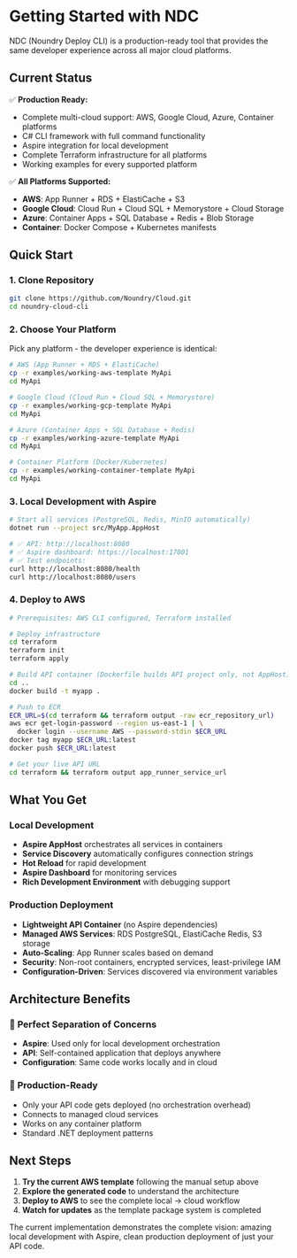# Getting Started with NDC

NDC (Noundry Deploy CLI) is a production-ready tool that provides the same developer experience across all major cloud platforms.

## Current Status

✅ **Production Ready:**
- Complete multi-cloud support: AWS, Google Cloud, Azure, Container platforms
- C# CLI framework with full command functionality
- Aspire integration for local development
- Complete Terraform infrastructure for all platforms
- Working examples for every supported platform

✅ **All Platforms Supported:**
- **AWS**: App Runner + RDS + ElastiCache + S3
- **Google Cloud**: Cloud Run + Cloud SQL + Memorystore + Cloud Storage  
- **Azure**: Container Apps + SQL Database + Redis + Blob Storage
- **Container**: Docker Compose + Kubernetes manifests

## Quick Start

### 1. Clone Repository
```bash
git clone https://github.com/Noundry/Cloud.git
cd noundry-cloud-cli
```

### 2. Choose Your Platform
Pick any platform - the developer experience is identical:

```bash
# AWS (App Runner + RDS + ElastiCache)
cp -r examples/working-aws-template MyApi
cd MyApi

# Google Cloud (Cloud Run + Cloud SQL + Memorystore) 
cp -r examples/working-gcp-template MyApi
cd MyApi

# Azure (Container Apps + SQL Database + Redis)
cp -r examples/working-azure-template MyApi  
cd MyApi

# Container Platform (Docker/Kubernetes)
cp -r examples/working-container-template MyApi
cd MyApi
```

### 3. Local Development with Aspire
```bash
# Start all services (PostgreSQL, Redis, MinIO automatically)
dotnet run --project src/MyApp.AppHost

# ✅ API: http://localhost:8080
# ✅ Aspire dashboard: https://localhost:17001
# ✅ Test endpoints:
curl http://localhost:8080/health
curl http://localhost:8080/users
```

### 4. Deploy to AWS
```bash
# Prerequisites: AWS CLI configured, Terraform installed

# Deploy infrastructure
cd terraform
terraform init
terraform apply

# Build API container (Dockerfile builds API project only, not AppHost)
cd ..
docker build -t myapp .

# Push to ECR
ECR_URL=$(cd terraform && terraform output -raw ecr_repository_url)
aws ecr get-login-password --region us-east-1 | \
  docker login --username AWS --password-stdin $ECR_URL
docker tag myapp $ECR_URL:latest
docker push $ECR_URL:latest

# Get your live API URL
cd terraform && terraform output app_runner_service_url
```

## What You Get

### Local Development
- **Aspire AppHost** orchestrates all services in containers
- **Service Discovery** automatically configures connection strings
- **Hot Reload** for rapid development
- **Aspire Dashboard** for monitoring services
- **Rich Development Environment** with debugging support

### Production Deployment  
- **Lightweight API Container** (no Aspire dependencies)
- **Managed AWS Services**: RDS PostgreSQL, ElastiCache Redis, S3 storage
- **Auto-Scaling**: App Runner scales based on demand
- **Security**: Non-root containers, encrypted services, least-privilege IAM
- **Configuration-Driven**: Services discovered via environment variables

## Architecture Benefits

### 🎯 **Perfect Separation of Concerns**
- **Aspire**: Used only for local development orchestration
- **API**: Self-contained application that deploys anywhere
- **Configuration**: Same code works locally and in cloud

### 🚀 **Production-Ready**
- Only your API code gets deployed (no orchestration overhead)
- Connects to managed cloud services
- Works on any container platform
- Standard .NET deployment patterns

## Next Steps

1. **Try the current AWS template** following the manual setup above
2. **Explore the generated code** to understand the architecture
3. **Deploy to AWS** to see the complete local → cloud workflow
4. **Watch for updates** as the template package system is completed

The current implementation demonstrates the complete vision: amazing local development with Aspire, clean production deployment of just your API code.